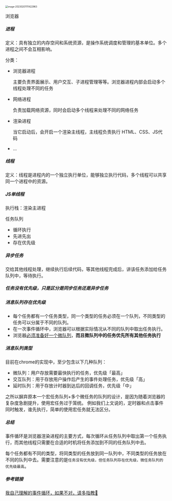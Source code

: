 <img src="/Users/sundong/Library/Application Support/typora-user-images/image-20230201111422963.png" alt="image-20230201111422963" style="zoom:50%;" />

浏览器

##### 进程

定义：具有独立的内存空间和系统资源，是操作系统调度和管理的基本单位。多个进程之间不会互相影响。

分类：

- 浏览器进程

  主要负责界面展示、用户交互、子进程管理等等。浏览器进程内部会启动多个线程处理不同的任务

- 网络进程

  负责加载网络资源，同时会启动多个线程来处理不同的网络任务

- 渲染进程

  当它启动后，会开启一个渲染主线程，主线程负责执行 HTML、CSS、JS代码

- ...

##### 线程

定义：线程是进程内的一个独立执行单位，能够独立执行代码，多个线程可以共享同一个进程中的资源。

##### JS单线程

执行栈：渲染主进程

任务队列

- 循环执行
- 先进先出
- 存在优先级

##### 异步任务

交给其他线程处理，继续执行后续代码，等其他线程完成后，讲该任务添加给任务队列中，等待执行。

##### 任务没有优先级，只是区分是同步任务还是异步任务

##### 消息队列存在优先级

- 每个任务都有一个任务类型，同一个类型的任务必须在一个队列，不同类型的任务可以分属于不同的队列。
- 在一次事件循环中，浏览器可以根据实际情况从不同的队列中取出任务执行。
- 浏览器[必须准备好一个微队列](https://link.juejin.cn/?target=https%3A%2F%2Fhtml.spec.whatwg.org%2Fmultipage%2Fwebappapis.html%23perform-a-microtask-checkpoint)，**而且微队列中的任务优先所有其他任务执行**

##### 消息队列类型

目前在chrome的实现中，至少包含以下几种队列：

- 微队列：用户存放需要最快执行的任务，优先级「最高」
- 交互队列：用于存放用户操作后产生的事件处理任务，优先级「高」
- 延时队列：用于存放计时器到达后的回调任务，优先级「中」

之所以摒弃原本一个宏任务队列+多个微任务的队列的设计，是因为随着浏览器的复杂度急剧提升，使用宏任务过于笼统。
例如我们上文说的，定时器和点击事件同时触发，谁先执行，简单的使用宏任务就无法区分。

##### 总结

事件循环是浏览器渲染进程的主要方式，每次循环从任务队列中取出第一个任务执行，而其他线程只需要在合适的时机将任务添加到不同的任务队列中去。

每个任务都有不同的类型，将同类型的任务放到同一队列中，不同类型的任务放在不同的队列中去。需要注意的是`任务没有优先级，但任务队列存在优先级，微任务队列的优先级最高`。

##### 参考链接

[我自己理解的事件循环，如果不对，请多指教🙇](https://juejin.cn/post/7232552216376295484#comment)

